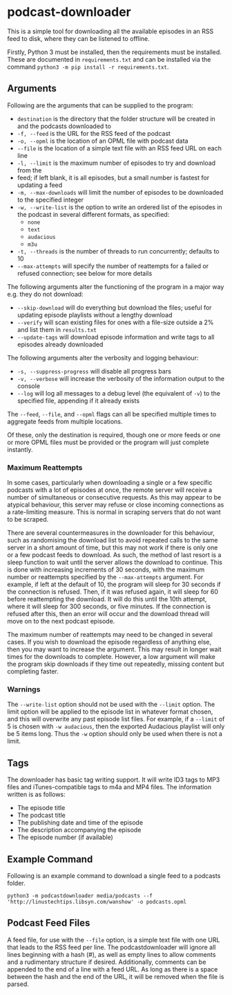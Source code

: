 # podcast-downloader

This is a simple tool for downloading all the available episodes in an RSS feed
to disk, where they can be listened to offline.

Firstly, Python 3 must be installed, then the requirements must be installed.
These are documented in `requirements.txt` and can be installed via the command
`python3 -m pip install -r requirements.txt`.

## Arguments

Following are the arguments that can be supplied to the program:

- `destination` is the directory that the folder structure will be created in
  and the podcasts downloaded to
- `-f, --feed` is the URL for the RSS feed of the podcast
- `-o, --opml` is the location of an OPML file with podcast data
- `--file` is the location of a simple text file with an RSS feed URL on each
  line
- `-l, --limit` is the maximum number of episodes to try and download from the
- feed; if left blank, it is all episodes, but a small number is fastest for
  updating a feed
- `-m, --max-downloads` will limit the number of episodes to be downloaded to
  the specified integer
- `-w, --write-list` is the option to write an ordered list of the episodes in
  the podcast in several different formats, as specified:
  - `none`
  - `text`
  - `audacious`
  - `m3u`
- `-t, --threads` is the number of threads to run concurrently; defaults to 10
- `--max-attempts` will specify the number of reattempts for a failed or
  refused connection; see below for more details

The following arguments alter the functioning of the program in a major way
e.g. they do not download:

- `--skip-download` will do everything but download the files; useful for
  updating episode playlists without a lengthy download
- `--verify` will scan existing files for ones with a file-size outside a 2%
  and list them in `results.txt`
- `--update-tags` will download episode information and write tags to all
  episodes already downloaded

The following arguments alter the verbosity and logging behaviour:

- `-s, --suppress-progress` will disable all progress bars
- `-v, --verbose` will increase the verbosity of the information output to the
  console
- `--log` will log all messages to a debug level (the equivalent of `-v`) to
  the specified file, appending if it already exists

The `--feed`, `--file`, and `--opml` flags can all be specified multiple times
to aggregate feeds from multiple locations.

Of these, only the destination is required, though one or more feeds or one or
more OPML files must be provided or the program will just complete instantly.

### Maximum Reattempts

In some cases, particularly when downloading a single or a few specific
podcasts with a lot of episodes at once, the remote server will receive
a number of simultaneous or consecutive requests. As this may appear to be
atypical behaviour, this server may refuse or close incoming connections as
a rate-limiting measure. This is normal in scraping servers that do not want to
be scraped.

There are several countermeasures in the downloader for this behaviour, such as
randomising the download list to avoid repeated calls to the same server in
a short amount of time, but this may not work if there is only one or a few
podcast feeds to download. As such, the method of last resort is a sleep
function to wait until the server allows the download to continue. This is done
with increasing increments of 30 seconds, with the maximum number or reattempts
specified by the `--max-attempts` argument. For example, if left at the default
of 10, the program will sleep for 30 seconds if the connection is refused.
Then, if it was refused again, it will sleep for 60 before reattempting the
download. It will do this until the 10th attempt, where it will sleep for 300
seconds, or five minutes. If the connection is refused after this, then an
error will occur and the download thread will move on to the next podcast
episode.

The maximum number of reattempts may need to be changed in several cases. If
you wish to download the episode regardless of anything else, then you may want
to increase the argument. This may result in longer wait times for the
downloads to complete. However, a low argument will make the program skip
downloads if they time out repeatedly, missing content but completing faster.

### Warnings

The `--write-list` option should not be used with the `--limit` option. The
limit option will be applied to the episode list in whatever format chosen, and
this will overwrite any past episode list files. For example, if a `--limit` of
5 is chosen with `-w audacious`, then the exported Audacious playlist will only
be 5 items long. Thus the `-w` option should only be used when there is not
a limit.

## Tags

The downloader has basic tag writing support. It will write ID3 tags to MP3
files and iTunes-compatible tags to m4a and MP4 files. The information written
is as follows:

- The episode title
- The podcast title
- The publishing date and time of the episode
- The description accompanying the episode
- The episode number (if available)

## Example Command

Following is an example command to download a single feed to a podcasts folder.

`python3 -m podcastdownloader media/podcasts --f 'http://linustechtips.libsyn.com/wanshow' -o podcasts.opml`

## Podcast Feed Files

A feed file, for use with the `--file` option, is a simple text file with one
URL that leads to the RSS feed per line. The podcastdownloader will ignore all
lines beginning with a hash (#), as well as empty lines to allow comments and
a rudimentary structure if desired. Additionally, comments can be appended to
the end of a line with a feed URL. As long as there is a space between the hash
and the end of the URL, it will be removed when the file is parsed.
